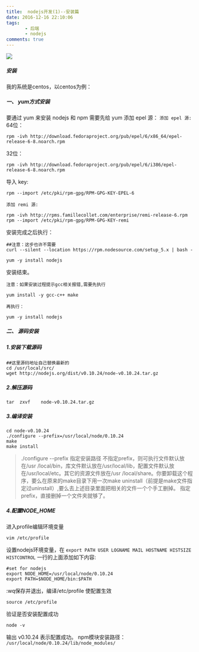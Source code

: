 ```yaml
---
title:  nodejs开发(1)--安装篇
date: 2016-12-16 22:10:06
tags:  
       - 后端
       - nodejs
comments: true
---
```

![](http://ken-blog.image.alimmdn.com/test/nodejs.jpeg)
<!-- more-->
##### 安装
我的系统是centos，以centos为例：
#####  一、 yum方式安装
要通过 yum 来安装 nodejs 和 npm 需要先给 yum 添加 epel 源：
`添加 epel 源:`
64位：
```
rpm -ivh http://download.fedoraproject.org/pub/epel/6/x86_64/epel-release-6-8.noarch.rpm
```
32位：
```
rpm -ivh http://download.fedoraproject.org/pub/epel/6/i386/epel-release-6-8.noarch.rpm
```
导入 key:
```
rpm --import /etc/pki/rpm-gpg/RPM-GPG-KEY-EPEL-6
```
`添加 remi 源:`
```
rpm -ivh http://rpms.famillecollet.com/enterprise/remi-release-6.rpm rpm --import /etc/pki/rpm-gpg/RPM-GPG-KEY-remi
```

安装完成之后执行：
```
##注意：这步也许不需要
curl --silent --location https://rpm.nodesource.com/setup_5.x | bash -

```

```
yum -y install nodejs
```
安装结束。

`注意：如果安装过程提示gcc相关报错,需要先执行`

```
yum install -y gcc-c++ make
```
`再执行：`
```
yum -y install nodejs
```

#####  二、 源码安装
##### 1.安装下载源码
```
##这里源码地址自己替换最新的
cd /usr/local/src/
wget http://nodejs.org/dist/v0.10.24/node-v0.10.24.tar.gz
```
##### 2.解压源码
```
tar  zxvf    node-v0.10.24.tar.gz
```
##### 3.编译安装
```
cd node-v0.10.24
./configure --prefix=/usr/local/node/0.10.24
make                                                                                                    
make install
```
>./configure --prefix
指定安装路径
不指定prefix，则可执行文件默认放在/usr /local/bin，库文件默认放在/usr/local/lib，配置文件默认放在/usr/local/etc。其它的资源文件放在/usr /local/share。你要卸载这个程序，要么在原来的make目录下用一次make uninstall（前提是make文件指定过uninstall）,要么去上述目录里面把相关的文件一个个手工删掉。
指定prefix，直接删掉一个文件夹就够了。

##### 4.配置NODE_HOME
进入profile编辑环境变量
```
vim /etc/profile
```
设置nodejs环境变量，在 `export PATH USER LOGNAME MAIL HOSTNAME HISTSIZE HISTCONTROL` 一行的上面添加如下内容:
```
#set for nodejs
export NODE_HOME=/usr/local/node/0.10.24
export PATH=$NODE_HOME/bin:$PATH
```
:wq保存并退出，编译/etc/profile 使配置生效
```
source /etc/profile
```
验证是否安装配置成功
```
node -v
```
输出 v0.10.24 表示配置成功。
npm模块安装路径：
`/usr/local/node/0.10.24/lib/node_modules/`
